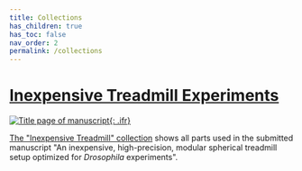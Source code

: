 ```yaml
---
title: Collections
has_children: true
has_toc: false
nav_order: 2
permalink: /collections
---
```


# [Inexpensive Treadmill Experiments]({{site.baseurl}}/inexpensive-treadmill)

[![Title page of manuscript]({{site.baseurl}}/assets/img/Collection/title.png){: .ifr}]({{site.baseurl}}/inexpensive-treadmill)

[The "Inexpensive Treadmill" collection]({{site.baseurl}}/inexpensive-treadmill) shows all parts used in the submitted manuscript "An inexpensive, high-precision, modular spherical treadmill setup optimized for <em>Drosophila</em> experiments".